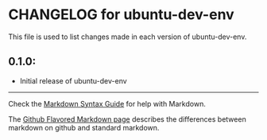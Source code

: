 # CHANGELOG for ubuntu-dev-env

This file is used to list changes made in each version of ubuntu-dev-env.

## 0.1.0:

* Initial release of ubuntu-dev-env

- - -
Check the [Markdown Syntax Guide](http://daringfireball.net/projects/markdown/syntax) for help with Markdown.

The [Github Flavored Markdown page](http://github.github.com/github-flavored-markdown/) describes the differences between markdown on github and standard markdown.
